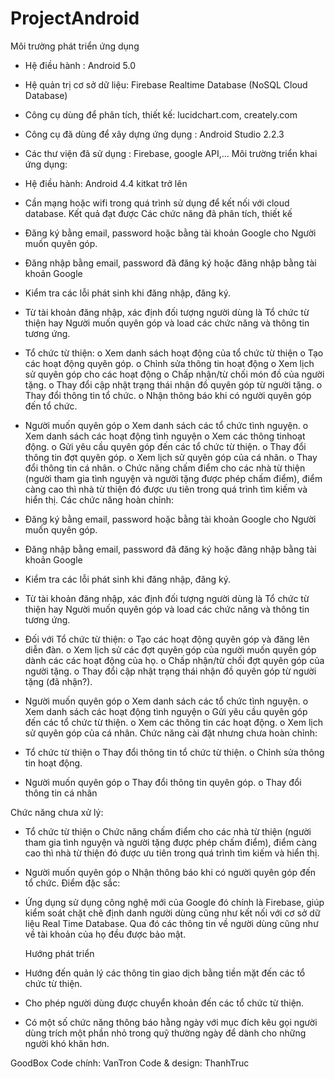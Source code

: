 # ProjectAndroid
Môi trường phát triển ứng dụng
-	Hệ điều hành : Android 5.0
-	Hệ quản trị cơ sở dữ liệu: Firebase Realtime Database (NoSQL Cloud Database)
-	Công cụ dùng để phân tích, thiết kế: lucidchart.com, creately.com
-	Công cụ đã dùng để xây dựng ứng dụng : Android Studio 2.2.3
-	Các thư viện đã sử dụng : Firebase, google API,…
Môi trường triển khai ứng dụng:
-	Hệ điều hành: Android 4.4 kitkat trở lên
-	Cần mạng hoặc wifi trong quá trình sử dụng để kết nối với cloud database.
	Kết quả đạt được
Các chức năng đã phân tích, thiết kế
-	Đăng ký bằng email, password hoặc bằng tài khoản Google cho Người muốn quyên góp.
-	Đăng nhập bằng email, password đã đăng ký hoặc đăng nhập bằng tài khoản Google
-	Kiểm tra các lỗi phát sinh khi đăng nhập, đăng ký.
-	Từ tài khoản đăng nhập, xác định đối tượng người dùng là Tổ chức từ thiện hay Người muốn quyên góp và load các chức năng và thông tin tương ứng.

-	Tổ chức từ thiện: 
o	Xem danh sách hoạt động của tổ chức từ thiện
o	Tạo các hoạt động quyên góp.
o	Chỉnh sửa thông tin hoạt động
o	Xem lịch sử quyên góp cho các hoạt động
o	Chấp nhận/từ chối món đồ của người tặng.
o	Thay đổi cập nhật trạng thái nhận đồ quyên góp từ người tặng.
o	Thay đổi thông tin tổ chức.
o	Nhận thông báo khi có người quyên góp đến tổ chức.

-	Người muốn quyên góp
o	Xem danh sách các tổ chức tình nguyện.
o	Xem danh sách các hoạt động tình nguyện
o	Xem các thông tinhoạt động.
o	Gửi yêu cầu quyên góp đến các tổ chức từ thiện.
o	Thay đổi thông tin đợt quyên góp.
o	Xem lịch sử quyên góp của cá nhân.
o	Thay đổi thông tin cá nhân.
o	Chức năng chấm điểm cho các nhà từ thiện (người tham gia tình nguyện và người tặng được phép chấm điểm), điểm càng cao thì nhà từ thiện đó được ưu tiên trong quá trình tìm kiếm và hiển thị.
Các chức năng hoàn chỉnh:
-	Đăng ký bằng email, password hoặc bằng tài khoản Google cho Người muốn quyên góp.
-	Đăng nhập bằng email, password đã đăng ký hoặc đăng nhập bằng tài khoản Google
-	Kiểm tra các lỗi phát sinh khi đăng nhập, đăng ký.
-	Từ tài khoản đăng nhập, xác định đối tượng người dùng là Tổ chức từ thiện hay Người muốn quyên góp và load các chức năng và thông tin tương ứng.
-	Đối với Tổ chức từ thiện: 
o	Tạo các hoạt động quyên góp và đăng lên diễn đàn.
o	Xem lịch sử các đợt quyên góp của người muốn quyên góp dành các các hoạt động của họ.
o	Chấp nhận/từ chối đợt quyên góp của người tặng.
o	Thay đổi cập nhật trạng thái nhận đồ quyên góp từ người tặng (đã nhận?).
-	Người muốn quyên góp
o	Xem danh sách các tổ chức tình nguyện.
o	Xem danh sách các hoạt động tình nguyện
o	Gửi yêu cầu quyên góp đến các tổ chức từ thiện.
o	Xem các thông tin các hoạt động.
o	Xem lịch sử quyên góp của cá nhân.
Chức năng cài đặt nhưng chưa hoàn chỉnh: 
-	Tổ chức từ thiện
o	Thay đổi thông tin tổ chức từ thiện. 
o	Chỉnh sửa thông tin hoạt động.
-	Người muốn quyên góp
o	Thay đổi thông tin quyên góp.
o	Thay đổi thông tin cá nhân

Chức năng chưa xử lý:
-	Tổ chức từ thiện
o	Chức năng chấm điểm cho các nhà từ thiện (người tham gia tình nguyện và người tặng được phép chấm điểm), điểm càng cao thì nhà từ thiện đó được ưu tiên trong quá trình tìm kiếm và hiển thị.
-	Người muốn quyên góp
o	Nhận thông báo khi có người quyên góp đến tổ chức.
Điểm đặc sắc:
-	Ứng dụng sử dụng công nghệ mới của Google đó chính là Firebase, giúp kiểm soát chặt chẽ định danh người dùng cũng như kết nối với cơ sở dữ liệu Real Time Database. Qua đó các thông tin về người dùng cũng như về tài khoản của họ đều được bảo mật.

	Hướng phát triển
-	Hướng đến quản lý các thông tin giao dịch bằng tiền mặt đến các tổ chức từ thiện.
-	Cho phép người dùng được chuyển khoản đến các tổ chức từ thiện.
-	Có một số chức năng thông báo hằng ngày với mục đích kêu gọi người dùng trích một phần nhỏ trong quỹ thường ngày để dành cho những người khó khăn hơn.

GoodBox
Code chính: VanTron
Code & design: ThanhTruc
